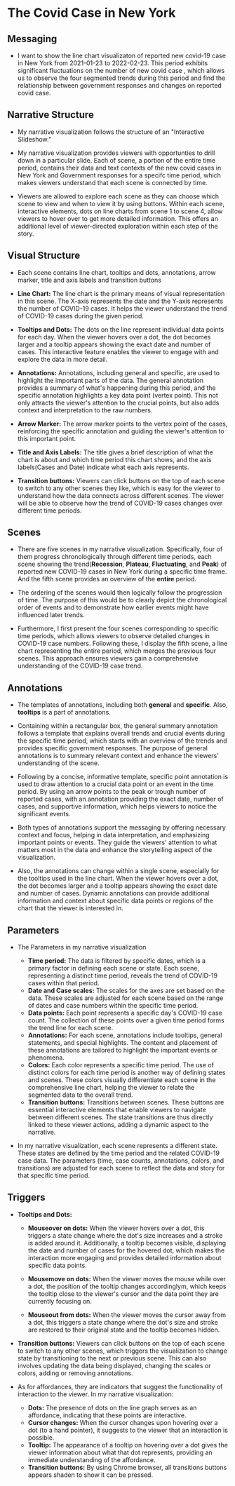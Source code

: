 # <b>The Covid Case in New York</b>

## <b>Messaging</b>

- I want to show the line chart visualizaton of reported new covid-19 case in New York from 2021-01-23 to 2022-02-23. This period exhibits significant fluctuations on the number of new covid case , which allows us to observe the four segmented trends during this period and find the relationship between government responses and changes on reported covid case.

## <b>Narrative Structure</b>

- My narrative visualization follows the structure of an "Interactive Slideshow."

- My narrative visualization provides viewers with opportunties to drill down in a particular slide. Each of scene, a portion of the entire time period, contains their data and text contexts of the new covid cases in New York and Government responses for a specifc time period, which makes viewers understand that each scene is connected by time.

- Viewers are allowed to explore each scene as they can choose which scene to view and when to view it by using buttons. Within each scene, interactive elements, dots on line charts from scene 1 to scene 4, allow viewers to hover over to get more detailed information. This offers an additional level of viewer-directed exploration within each step of the story.

## <b>Visual Structure</b>

- Each scene contains line chart, tooltips and dots, annotations, arrow marker, title and axis labels and transition buttons

- <b>Line Chart:</b> The line chart is the primary means of visual representation in this scene. The X-axis represents the date and the Y-axis represents the number of COVID-19 cases. It helps the viewer understand the trend of COVID-19 cases during the given period.

- <b>Tooltips and Dots:</b> The dots on the line represent individual data points for each day. When the viewer hovers over a dot, the dot becomes larger and a tooltip appears showing the exact date and number of cases. This interactive feature enables the viewer to engage with and explore the data in more detail.

- <b>Annotations:</b> Annotations, including general and specific, are used to highlight the important parts of the data. The general annotation provides a summary of what's happening during this period, and the specific annotation highlights a key data point (vertex point). This not only attracts the viewer's attention to the crucial points, but also adds context and interpretation to the raw numbers.

- <b>Arrow Marker:</b> The arrow marker points to the vertex point of the cases, reinforcing the specific annotation and guiding the viewer's attention to this important point.

- <b>Title and Axis Labels:</b> The title gives a brief description of what the chart is about and which time period this chart shows, and the axis labels(Cases and Date) indicate what each axis represents.

- <b>Transition buttons:</b> Viewers can click buttons on the top of each scene to switch to any other scenes they like, which is easy for the viewer to understand how the data connects across different scenes. The viewer will be able to observe how the trend of COVID-19 cases changes over different time periods.

## <b>Scenes</b>

- There are five scenes in my narrative visualization. Specifically, four of them progress chronologically through different time periods, each scene showing the trend(<b>Recession</b>, <b>Plateau</b>, <b>Fluctuating</b>, and <b>Peak</b>) of reported new COVID-19 cases in New York during a specific time frame. And the fifth scene provides an overview of the <b>entire</b> period.

- The ordering of the scenes would then logically follow the progression of time. The purpose of this would be to clearly depict the chronological order of events and to demonstrate how earlier events might have influenced later trends.

- Furthermore, I first present the four scenes corresponding to specific time periods, which allows viewers to observe detailed changes in COVID-19 case numbers. Following these, I display the fifth scene, a line chart representing the entire period, which merges the previous four scenes. This approach ensures viewers gain a comprehensive understanding of the COVID-19 case trend.

## <b>Annotations</b>

- The templates of annotations, including both <b>general</b> and <b>specific</b>. Also, <b>tooltips</b> is a part of annotations.

- Containing within a rectangular box, the general summary annotation follows a template that explains overall trends and crucial events during the specific time period, which starts with an overview of the trends and provides specific government responses. The purpose of general annotations is to summary relevant context and enhance the viewers' understanding of the scene.

- Following by a concise, informative template, specific point annotation is used to draw attention to a crucial data point or an event in the time period. By using an arrow points to the peak or trough number of reported cases, with an annotation providing the exact date, number of cases, and supportive information, which helps viewers to notice the significant events.

- Both types of annotations support the messaging by offering necessary context and focus, helping in data interpretation, and emphasizing important points or events. They guide the viewers' attention to what matters most in the data and enhance the storytelling aspect of the visualization.

- Also, the annotations can change within a single scene, especially for the tooltips used in the line chart. When the viewer hovers over a dot, the dot becomes larger and a tooltip appears showing the exact date and number of cases. Dynamic annotations can provide additional information and context about specific data points or regions of the chart that the viewer is interested in.

## <b>Parameters</b>

- The Parameters in my narrative visualization

  - <b>Time period:</b> The data is filtered by specific dates, which is a primary factor in defining each scene or state. Each scene, representing a distinct time period, reveals the trend of COVID-19 cases within that period.
  - <b>Date and Case scales:</b> The scales for the axes are set based on the data. These scales are adjusted for each scene based on the range of dates and case numbers within the specific time period.
  - <b>Data points:</b> Each point represents a specific day's COVID-19 case count. The collection of these points over a given time period forms the trend line for each scene.
  - <b>Annotations:</b> For each scene, annotations include tooltips, general statements, and special highlights. The content and placement of these annotations are tailored to highlight the important events or phenomena.
  - <b>Colors:</b> Each color represents a specific time period. The use of distinct colors for each time period is another way of defining states and scenes. These colors visually differentiate each scene in the comprehensive line chart, helping the viewer to relate the segmented data to the overall trend.
  - <b>Transition buttons:</b> Transitions between scenes. These buttons are essential interactive elements that enable viewers to navigate between different scenes. The state transitions are thus directly linked to these viewer actions, adding a dynamic aspect to the narrative.

- In my narrative visualization, each scene represents a different state. These states are defined by the time period and the related COVID-19 case data. The parameters (time, case counts, annotations, colors, and transitions) are adjusted for each scene to reflect the data and story for that specific time period.

## <b>Triggers</b>

- <b>Tooltips and Dots:</b>

  - <b>Mouseover on dots:</b> When the viewer hovers over a dot, this triggers a state change where the dot's size increases and a stroke is added around it. Additionally, a tooltip becomes visible, displaying the date and number of cases for the hovered dot, which makes the interaction more engaging and provides detailed information about specific data points.

  - <b>Mousemove on dots:</b> When the viewer moves the mouse while over a dot, the position of the tooltip changes accordinglym, which keeps the tooltip close to the viewer's cursor and the data point they are currently focusing on.

  - <b>Mouseout from dots:</b> When the viewer moves the cursor away from a dot, this triggers a state change where the dot's size and stroke are restored to their original state and the tooltip becomes hidden.

- <b>Transition buttons:</b> Viewers can click buttons on the top of each scene to switch to any other scenes, which triggers the visualization to change state by transitioning to the next or previous scene. This can also involves updating the data being displayed, changing the scales or colors, adding or removing annotations.

- As for affordances, they are indicators that suggest the functionality of interaction to the viewer. In my narrative visualization:

  - <b>Dots:</b> The presence of dots on the line graph serves as an affordance, indicating that these points are interactive.
  - <b>Cursor changes:</b> When the cursor changes upon hovering over a dot (to a hand pointer), it suggests to the viewer that an interaction is possible.
  - <b>Tooltip:</b> The appearance of a tooltip on hovering over a dot gives the viewer information about what that dot represents, providing an immediate understanding of the affordance.
  - <b>Transition buttons:</b> By using Chrome browser, all transitions buttons appears shaden to show it can be pressed.
